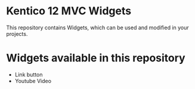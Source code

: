 # Kentico 12 MVC Widgets

This repository contains Widgets, which can be used and modified in your projects.

# Widgets available in this repository

- Link button
- Youtube Video

 
